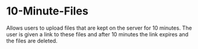 # 10-Minute-Files

Allows users to upload files that are kept on the server for 10 minutes. The user is given a link to these files and after 10 minutes the link expires and the files are deleted.

